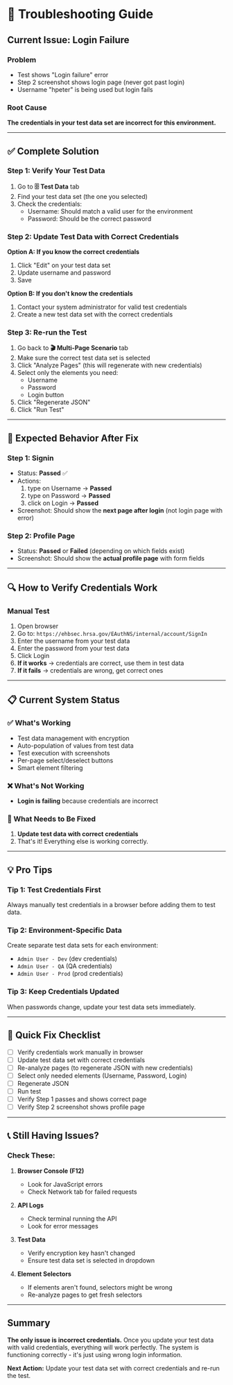 # 🔧 Troubleshooting Guide

## Current Issue: Login Failure

### Problem
- Test shows "Login failure" error
- Step 2 screenshot shows login page (never got past login)
- Username "hpeter" is being used but login fails

### Root Cause
**The credentials in your test data set are incorrect for this environment.**

---

## ✅ Complete Solution

### Step 1: Verify Your Test Data

1. Go to **🗄️ Test Data** tab
2. Find your test data set (the one you selected)
3. Check the credentials:
   - Username: Should match a valid user for the environment
   - Password: Should be the correct password

### Step 2: Update Test Data with Correct Credentials

**Option A: If you know the correct credentials**
1. Click "Edit" on your test data set
2. Update username and password
3. Save

**Option B: If you don't know the credentials**
1. Contact your system administrator for valid test credentials
2. Create a new test data set with the correct credentials

### Step 3: Re-run the Test

1. Go back to **🎬 Multi-Page Scenario** tab
2. Make sure the correct test data set is selected
3. Click "Analyze Pages" (this will regenerate with new credentials)
4. Select only the elements you need:
   - Username
   - Password  
   - Login button
5. Click "Regenerate JSON"
6. Click "Run Test"

---

## 🎯 Expected Behavior After Fix

### Step 1: Signin
- Status: **Passed** ✅
- Actions:
  1. type on Username → **Passed**
  2. type on Password → **Passed**
  3. click on Login → **Passed**
- Screenshot: Should show the **next page after login** (not login page with error)

### Step 2: Profile Page
- Status: **Passed** or **Failed** (depending on which fields exist)
- Screenshot: Should show the **actual profile page** with form fields

---

## 🔍 How to Verify Credentials Work

### Manual Test
1. Open browser
2. Go to: `https://ehbsec.hrsa.gov/EAuthNS/internal/account/SignIn`
3. Enter the username from your test data
4. Enter the password from your test data
5. Click Login
6. **If it works** → credentials are correct, use them in test data
7. **If it fails** → credentials are wrong, get correct ones

---

## 📋 Current System Status

### ✅ What's Working
- Test data management with encryption
- Auto-population of values from test data
- Test execution with screenshots
- Per-page select/deselect buttons
- Smart element filtering

### ❌ What's Not Working
- **Login is failing** because credentials are incorrect

### 🔧 What Needs to Be Fixed
1. **Update test data with correct credentials**
2. That's it! Everything else is working correctly.

---

## 💡 Pro Tips

### Tip 1: Test Credentials First
Always manually test credentials in a browser before adding them to test data.

### Tip 2: Environment-Specific Data
Create separate test data sets for each environment:
- `Admin User - Dev` (dev credentials)
- `Admin User - QA` (QA credentials)  
- `Admin User - Prod` (prod credentials)

### Tip 3: Keep Credentials Updated
When passwords change, update your test data sets immediately.

---

## 🚀 Quick Fix Checklist

- [ ] Verify credentials work manually in browser
- [ ] Update test data set with correct credentials
- [ ] Re-analyze pages (to regenerate JSON with new credentials)
- [ ] Select only needed elements (Username, Password, Login)
- [ ] Regenerate JSON
- [ ] Run test
- [ ] Verify Step 1 passes and shows correct page
- [ ] Verify Step 2 screenshot shows profile page

---

## 📞 Still Having Issues?

### Check These:

1. **Browser Console (F12)**
   - Look for JavaScript errors
   - Check Network tab for failed requests

2. **API Logs**
   - Check terminal running the API
   - Look for error messages

3. **Test Data**
   - Verify encryption key hasn't changed
   - Ensure test data set is selected in dropdown

4. **Element Selectors**
   - If elements aren't found, selectors might be wrong
   - Re-analyze pages to get fresh selectors

---

## Summary

**The only issue is incorrect credentials.** Once you update your test data with valid credentials, everything will work perfectly. The system is functioning correctly - it's just using wrong login information.

**Next Action:** Update your test data set with correct credentials and re-run the test.
